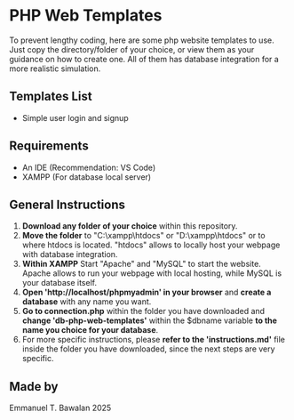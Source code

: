 # PHP Web Templates

To prevent lengthy coding, here are some php website templates to use. Just copy the directory/folder of your choice, or view them as your guidance on how to create one. All of them has database integration for a more realistic simulation.


## Templates List

- Simple user login and signup

## Requirements

- An IDE (Recommendation: VS Code)
- XAMPP (For database local server)

## General Instructions

1. **Download any folder of your choice** within this repository.
2. **Move the folder** to "C:\xampp\htdocs" or "D:\xampp\htdocs" or to where htdocs is located. "htdocs" allows to locally host your webpage with database integration.
3. **Within XAMPP** Start "Apache" and "MySQL" to start the website. Apache allows to run your webpage with local hosting, while MySQL is your database itself.
4. **Open 'http://localhost/phpmyadmin' in your browser** and **create a database** with any name you want.
5. **Go to connection.php** within the folder you have downloaded and **change 'db-php-web-templates'** within the $dbname variable **to the name you choice for your database**.
6. For more specific instructions, please **refer to the 'instructions.md'** file inside the folder you have downloaded, since the next steps are very specific.


## Made by
Emmanuel T. Bawalan
2025